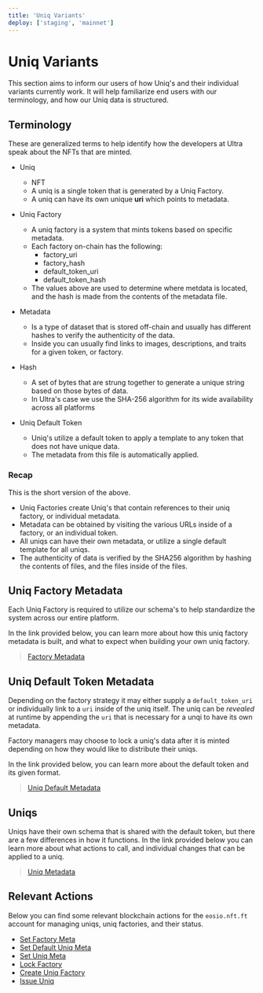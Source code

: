 ```yaml
---
title: 'Uniq Variants'
deploy: ['staging', 'mainnet']
---
```


# Uniq Variants

This section aims to inform our users of how Uniq's and their individual variants currently work. It will help familiarize end users with our terminology, and how our Uniq data is structured.

## Terminology

These are generalized terms to help identify how the developers at Ultra speak about the NFTs that are minted.

* Uniq
  * NFT
  * A uniq is a single token that is generated by a Uniq Factory.
  * A uniq can have its own unique **uri** which points to metadata.

* Uniq Factory
  * A uniq factory is a system that mints tokens based on specific metadata.
  * Each factory on-chain has the following:
    *  factory_uri
    *  factory_hash
    *  default_token_uri
    *  default_token_hash
  * The values above are used to determine where metdata is located, and the hash is made from the contents of the metadata file.

* Metadata
  * Is a type of dataset that is stored off-chain and usually has different hashes to verify the authenticity of the data.
  * Inside you can usually find links to images, descriptions, and traits for a given token, or factory.

* Hash
  * A set of bytes that are strung together to generate a unique string based on those bytes of data.
  * In Ultra's case we use the SHA-256 algorithm for its wide availability across all platforms

* Uniq Default Token
  * Uniq's utilize a default token to apply a template to any token that does not have unique data.
  * The metadata from this file is automatically applied.

### Recap

This is the short version of the above.

* Uniq Factories create Uniq's that contain references to their uniq factory, or individual metadata.
* Metadata can be obtained by visiting the various URLs inside of a factory, or an individual token.
* All uniqs can have their own metadata, or utilize a single default template for all uniqs.
* The authenticity of data is verified by the SHA256 algorithm by hashing the contents of files, and the files inside of the files.

## Uniq Factory Metadata

Each Uniq Factory is required to utilize our schema's to help standardize the system across our entire platform.

In the link provided below, you can learn more about how this uniq factory metadata is built, and what to expect when building your own uniq factory.

> [Factory Metadata](./factory-metadata.md)

## Uniq Default Token Metadata

Depending on the factory strategy it may either supply a `default_token_uri` or individually link to a `uri` inside of the uniq itself. The uniq can be *revealed* at runtime by appending the `uri` that is necessary for a unqi to have its own metadata.

Factory managers may choose to lock a uniq's data after it is minted depending on how they would like to distribute their uniqs.

In the link provided below, you can learn more about the default token and its given format.

> [Uniq Default Metadata](./uniq-default-metadata.md)

## Uniqs

Uniqs have their own schema that is shared with the default token, but there are a few differences in how it functions. In the link provided below you can learn more about what actions to call, and individual changes that can be applied to a uniq.

> [Uniq Metadata](./uniq-metadata.md)

## Relevant Actions

Below you can find some relevant blockchain actions for the `eosio.nft.ft` account for managing uniqs, uniq factories, and their status.

* [Set Factory Meta](../../contracts/NFT%20Contract/NFT%20Actions/setmeta.b.md)
* [Set Default Uniq Meta](../../contracts/NFT%20Contract/NFT%20Actions/setdflttkn.md)
* [Set Uniq Meta](../../contracts/NFT%20Contract/NFT%20Actions/settknmeta.md)
* [Lock Factory](../../contracts/NFT%20Contract/NFT%20Actions/lckfactory.md)
* [Create Uniq Factory](../../contracts/NFT%20Contract/NFT%20Actions/create.b.md)
* [Issue Uniq](../../contracts/NFT%20Contract/NFT%20Actions/issue.b.md)
